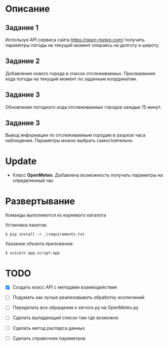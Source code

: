 # Описание
## Задание 1
Используя API сервиса сайта *https://open-meteo.com/* получить параметры погоды на текущий момент опираясь на долготу и широту.

## Задание 2
Добавление нового города в список отслеживаемых. Присваевание кода погоды на текущий момент по заданным координатам.

## Задание 3
Обновление погодного кода отслеживаемых городов каждые 15 минут.

## Задание 3
Вывод информации по отслеживаемым городам в разрезе часа наблюдения. Параметры можно выбрать самостоятельно.

# Update
- Класс **OpenMeteo**. Добавлена возможность получать параметры на определенный час

# Развертывание
Команды выполняются из корневого каталога 

Установка пакетов:
```
$ pip install -r .\requirements.txt
```

Указание объекта приложения:
```
$ uvicorn app.script:app
```

# TODO

- [x] Создать класс API с методами взаимодействия
- [ ] Подумать как лучше реализовывать обработку исключений
- [ ] Переделать все обращения к service.py на OpenMeteo.py
- [ ] Сделать выпадающий список там где возможно
- [ ] Сделать метод распарса данных
- [ ] Сделать справочник параметров
  
